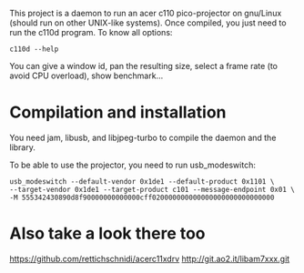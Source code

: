 This project is a daemon to run an acer c110 pico-projector on gnu/Linux (should run on other UNIX-like systems). Once compiled, you just need to run the c110d program. To know all options:

	c110d --help

You can give a window id, pan the resulting size, select a frame rate (to avoid CPU overload), show benchmark...


Compilation and installation
============================
You need jam, libusb, and libjpeg-turbo to compile the daemon and the library.

To be able to use the projector, you need to run usb\_modeswitch:

	usb_modeswitch --default-vendor 0x1de1 --default-product 0x1101 \
	--target-vendor 0x1de1 --target-product c101 --message-endpoint 0x01 \
	-M 555342430890d8f90000000000000cff020000000000000000000000000000

Also take a look there too
==========================

https://github.com/rettichschnidi/acerc11xdrv
http://git.ao2.it/libam7xxx.git


